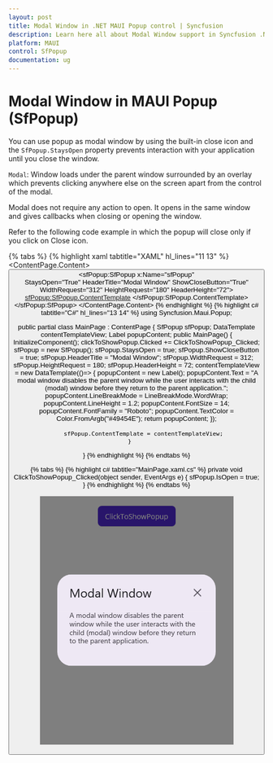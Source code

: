 ```yaml
---
layout: post
title: Modal Window in .NET MAUI Popup control | Syncfusion
description: Learn here all about Modal Window support in Syncfusion .NET MAUI Popup (SfPopup) control, its elements and more.
platform: MAUI
control: SfPopup
documentation: ug
---
```


# Modal Window in MAUI Popup (SfPopup)

You can use popup as modal window by using the built-in close icon and the `SfPopup.StaysOpen` property prevents interaction with your application until you close the window.

`Modal`: Window loads under the parent window surrounded by an overlay which prevents clicking anywhere else on the screen apart from the control of the modal.

Modal does not require any action to open. It opens in the same window and gives callbacks when closing or opening the window.

Refer to the following code example in which the popup will close only if you click on Close icon.

{% tabs %}
{% highlight xaml tabtitle="XAML" hl_lines="11 13" %}
<ContentPage xmlns="http://schemas.microsoft.com/dotnet/2021/maui"
             xmlns:x="http://schemas.microsoft.com/winfx/2009/xaml"
             xmlns:sfPopup="clr-namespace:Syncfusion.Maui.Popup;assembly=Syncfusion.Maui.Popup"
             x:Class="PopupMauiModalWindow.MainPage">
  <ContentPage.Content>
    <StackLayout Padding="20">
        <Button x:Name="clickToShowPopup" Text="ClickToShowPopup" 
                VerticalOptions="Start" HorizontalOptions="Center" 
                Clicked="ClickToShowPopup_Clicked" />
        <sfPopup:SfPopup x:Name="sfPopup"     
                         StaysOpen="True"
                         HeaderTitle="Modal Window"
                         ShowCloseButton="True"
                         WidthRequest="312"
                         HeightRequest="180"
                         HeaderHeight="72">
            <sfPopup:SfPopup.ContentTemplate>
                <DataTemplate>
                    <Label Text="A modal window disables the parent window while the user interacts with the child (modal) window before they return to the parent application."
                            LineBreakMode="WordWrap" LineHeight="1.2"
                            TextColor="#49454E" FontSize="14" 
                            FontFamily="Roboto"/>
                </DataTemplate>
            </sfPopup:SfPopup.ContentTemplate>
        </sfPopup:SfPopup>
    </StackLayout>
  </ContentPage.Content>
</ContentPage>
{% endhighlight %}
{% highlight c# tabtitle="C#" hl_lines="13 14" %}
using Syncfusion.Maui.Popup;

public partial class MainPage : ContentPage
{
    SfPopup sfPopup;
    DataTemplate contentTemplateView;
    Label popupContent;
    public MainPage()
    {
        InitializeComponent(); 
        clickToShowPopup.Clicked += ClickToShowPopup_Clicked;
        sfPopup = new SfPopup();
        sfPopup.StaysOpen = true;
        sfPopup.ShowCloseButton = true;
        sfPopup.HeaderTitle = "Modal Window";
        sfPopup.WidthRequest = 312;
        sfPopup.HeightRequest = 180;
        sfPopup.HeaderHeight = 72;
        contentTemplateView = new DataTemplate(()=>
        {
            popupContent = new Label();
            popupContent.Text = "A modal window disables the parent window while the user interacts with the child (modal) window before they return to the parent application.";
            popupContent.LineBreakMode = LineBreakMode.WordWrap;
            popupContent.LineHeight = 1.2;
            popupContent.FontSize = 14;
            popupContent.FontFamily = "Roboto";
            popupContent.TextColor = Color.FromArgb("#49454E");
            return popupContent;
        });

        sfPopup.ContentTemplate = contentTemplateView;
    }    
}
{% endhighlight %}
{% endtabs %}

{% tabs %}
{% highlight c# tabtitle="MainPage.xaml.cs" %}
private void ClickToShowPopup_Clicked(object sender, EventArgs e)
{
    sfPopup.IsOpen = true;
}
{% endhighlight %}
{% endtabs %}

![.NET MAUI Popup as Modal Window](Images/modal-window/maui-popup-modal-window.png)
